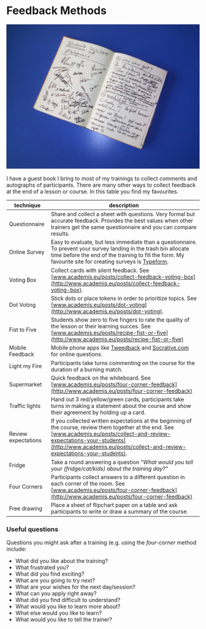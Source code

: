 
# Feedback Methods

![guest book](images/guestbook.jpg)

I have a guest book I bring to most of my trainings to collect comments and autographs of participants. There are many other ways to collect feedback at the end of a lesson or course. In this table you find my favourites.

| technique | description |
|-----------|-------------|
| Questionnaire | Share and collect a sheet with questions. Very formal but accurate feedback. Provides the best values when other trainers get the same questionnaire and you can compare results. |
Online Survey | Easy to evaluate, but less immediate than a questionnaire. To prevent your survey landing in the trash bin allocate time before the end of the training to fill the form. My favourite site for creating surveys is [Typeform](https://www.typeform.com/). |
Voting Box | Collect cards with silent feedback. See [www.academis.eu/posts/collect-feedback-voting-box](http://www.academis.eu/posts/collect-feedback-voting-box). |
Dot Voting | Stick dots or place tokens in order to prioritize topics. See [www.academis.eu/posts/dot-voting](http://www.academis.eu/posts/dot-voting). |
Fist to Five | Students show zero to five fingers to rate the quality of the lesson or their learning succes. See [www.academis.eu/posts/recipe-fist-or-five](http://www.academis.eu/posts/recipe-fist-or-five) |
Mobile Feedback | Mobile phone apps like [Tweedback](http://twbk.de) and [Socrative.com](http://socrative.com) for online questions. |
Light my Fire | Participants take turns commenting on the course for the duration of a burning match. |
Supermarket | Quick feedback on the whiteboard. See [www.academis.eu/posts/four-corner-feedback](http://www.academis.eu/posts/four-corner-feedback) |
Traffic lights | Hand out 3 red/yellow/green cards, participants take turns in making a statement about the course and show their agreement by holding up a card. |
Review expectations | If you collected written expectations at the beginning of the course, review them together at the end. See [www.academis.eu/posts/collect-and-review-expectations-your-students](http://www.academis.eu/posts/collect-and-review-expectations-your-students). |
Fridge | Take a round answering a question *"What would you tell your (fridge/cat/kids) about the training day?"* |
| Four Corners | Participants collect answers to a different question in each corner of the room. See [www.academis.eu/posts/four-corner-feedback](http://www.academis.eu/posts/four-corner-feedback) |
Free drawing | Place a sheet of flipchart paper on a table and ask participants to write or draw a summary of the course. |

### Useful questions

Questions you might ask after a training (e.g. using the *four-corner* method include:

* What did you like about the training?
* What frustrated you?
* What did you find exciting?
* What are you going to try next?
* What are your wishes for the next day/session?
* What can you apply right away?
* What did you find difficult to understand?
* What would you like to learn more about?
* What else would you like to learn?
* What would you like to tell the trainer?

